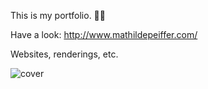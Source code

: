 This is my portfolio. 👩‍💻

Have a look: http://www.mathildepeiffer.com/ 

Websites, renderings, etc.


![cover](https://user-images.githubusercontent.com/86634734/136648381-3dee1894-e19f-4952-b6f6-69f59ccdc3e5.jpg)

